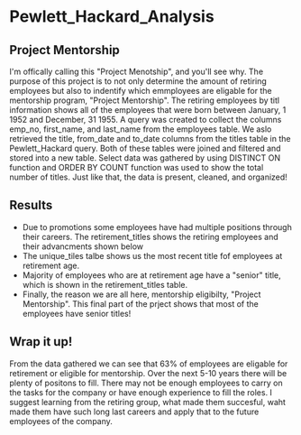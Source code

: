 # Pewlett_Hackard_Analysis
## Project Mentorship
I'm offically calling this "Project Menotship", and you'll see why. The purpose of this project is to not only determine the amount of retiring employees but also to indentify which emmployees are eligable for the mentorship program, "Project Mentorship". The retiring employees by titl information shows all of the employees that were born between January, 1 1952 and December, 31 1955. A query was created to collect the columns emp_no, first_name, and last_name from the employees table. We aslo retrieved the title, from_date and to_date columns from the titles table in the Pewlett_Hackard query. Both of these tables were joined and filtered and stored into a new table. Select data was gathered by using DISTINCT ON function and ORDER BY COUNT function was used to show the total number of titles. Just like that, the data is present, cleaned, and organized!

## Results
- Due to promotions some employees have had multiple positions through their careers. The retirement_titles shows the retiring employees and their advancments shown below
- The unique_tiles talbe shows us the most recent title fof employees at retirement age.
- Majority of employees who are at retirement age have a "senior" title, which is shown in the retirement_titles table.
- Finally, the reason we are all here, mentorship eligibilty, "Project Mentorship". This final part of the prject shows that most of the employees have senior titles!

## Wrap it up!
From the data gathered we can see that 63% of employees are eligable for retirement or eligible for mentorship. Over the next 5-10 years there will be plenty of positons to fill. There may not be enough employees to carry on the tasks for the company or have enough experience to fill the roles. I suggest learning from the retiring group, what made them succesful, waht made them have such long last careers and apply that to the future employees of the company.
